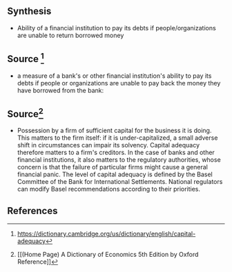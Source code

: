 ## Synthesis
- Ability of a financial institution to pay its debts if people/organizations are unable to return borrowed money
## Source [^1]
- a measure of a bank's or other financial institution's ability to pay its debts if people or organizations are unable to pay back the money they have borrowed from the bank:
## Source[^2]
- Possession by a firm of sufficient capital for the business it is doing. This matters to the firm itself: if it is under-capitalized, a small adverse shift in circumstances can impair its solvency. Capital adequacy therefore matters to a firm's creditors. In the case of banks and other financial institutions, it also matters to the regulatory authorities, whose concern is that the failure of particular firms might cause a general financial panic. The level of capital adequacy is defined by the Basel Committee of the Bank for International Settlements. National regulators can modify Basel recommendations according to their priorities.
## References

[^1]: https://dictionary.cambridge.org/us/dictionary/english/capital-adequacy
[^2]: [[(Home Page) A Dictionary of Economics 5th Edition by Oxford Reference]]